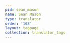 ```yaml
---
pid: sean_mason
name: Sean Mason
type: translator
order: '168'
layout: tagpage
collection: translator_tags
---
```

